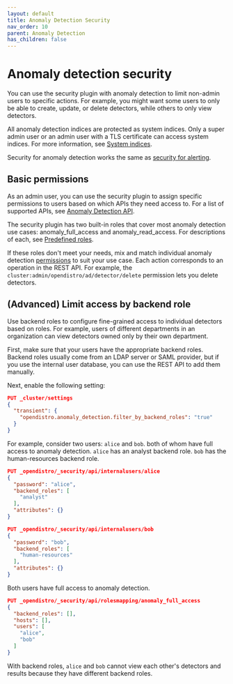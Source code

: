 ```yaml
---
layout: default
title: Anomaly Detection Security
nav_order: 10
parent: Anomaly Detection
has_children: false
---
```


# Anomaly detection security

You can use the security plugin with anomaly detection to limit non-admin users to specific actions. For example, you might want some users to only be able to create, update, or delete detectors, while others to only view detectors.

All anomaly detection indices are protected as system indices. Only a super admin user or an admin user with a TLS certificate can access system indices. For more information, see [System indices](../../security/configuration/system-indices/).


Security for anomaly detection works the same as [security for alerting](../../alerting/security/).

## Basic permissions

As an admin user, you can use the security plugin to assign specific permissions to users based on which APIs they need access to. For a list of supported APIs, see [Anomaly Detection API](../api/).

The security plugin has two built-in roles that cover most anomaly detection use cases: anomaly_full_access and anomaly_read_access. For descriptions of each, see [Predefined roles](../../security/access-control/users-roles/#predefined-roles).

If these roles don't meet your needs, mix and match individual anomaly detection [permissions](../../security/access-control/permissions/) to suit your use case. Each action corresponds to an operation in the REST API. For example, the `cluster:admin/opendistro/ad/detector/delete` permission lets you delete detectors.

## (Advanced) Limit access by backend role

Use backend roles to configure fine-grained access to individual detectors based on roles. For example, users of different departments in an organization can view detectors owned only by their own department.

First, make sure that your users have the appropriate backend roles. Backend roles usually come from an LDAP server or SAML provider, but if you use the internal user database, you can use the REST API to add them manually.

Next, enable the following setting:

```json
PUT _cluster/settings
{
  "transient": {
    "opendistro.anomaly_detection.filter_by_backend_roles": "true"
  }
}
```

For example, consider two users: `alice` and `bob`. both of whom have full access to anomaly detection.
`alice` has an analyst backend role. `bob` has the human-resources backend role.

```json
PUT _opendistro/_security/api/internalusers/alice
{
  "password": "alice",
  "backend_roles": [
    "analyst"
  ],
  "attributes": {}
}
```

```json
PUT _opendistro/_security/api/internalusers/bob
{
  "password": "bob",
  "backend_roles": [
    "human-resources"
  ],
  "attributes": {}
}
```

Both users have full access to anomaly detection.

```json
PUT _opendistro/_security/api/rolesmapping/anomaly_full_access
{
  "backend_roles": [],
  "hosts": [],
  "users": [
    "alice",
    "bob"
  ]
}
```

With backend roles, `alice` and `bob` cannot view each other's detectors and results because they have different backend roles.
